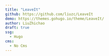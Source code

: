 ```yaml
---
title: "LeaveIt"
github: https://github.com/liuzc/LeaveIt
demo: https://themes.gohugo.io/theme/LeaveIt/
author: LiuZhichao
draft: true
ssg:
  - Hugo
cms:
  - No Cms
---
```

